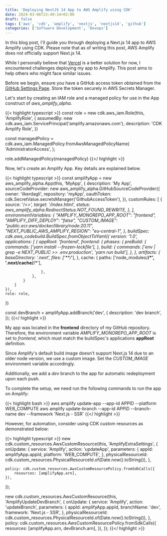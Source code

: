 ```yaml
---
title: 'Deploying NextJS 14 App to AWS Amplify using CDK'
date: 2024-03-06T23:49:14+03:00
draft: false
tags: ['aws', 'cdk', 'amplify', 'nextjs', 'nextjs14', 'github']
categories: ['Software Development', 'Devops']
---
```


In this blog post, I'll guide you through deploying a Next.js 14 app to AWS Amplify using CDK. 
Please note that as of writing this post, AWS Amplify does not officially support Next.js 14.

While I personally believe that [Vercel](https://vercel.com "Vercel") is a better solution for now, 
I encountered challenges deploying my app to Amplify. This post aims to help others who might face similar issues.

Before we begin, ensure you have a GitHub access token obtained from the
[GitHub Settings Page](https://github.com/settings/tokens "GitHub Settings"). Store the token securely 
in AWS Secrets Manager.

Let's start by creating an IAM role and a managed policy for use in the App construct of _aws_amplify_alpha_.

{{< highlight typescript >}}
const role = new cdk.aws_iam.Role(this, 'AmplifyRole', {
    assumedBy: new cdk.aws_iam.ServicePrincipal('amplify.amazonaws.com'),
    description: 'CDK Amplify Role',
})

const managedPolicy = cdk.aws_iam.ManagedPolicy.fromAwsManagedPolicyName(
    'AdministratorAccess',
);

role.addManagedPolicy(managedPolicy)
{{</ highlight >}}

Now, let's create an Amplify App. Key details are explained below.

{{< highlight typescript >}}
const amplifyApp = new aws_amplify_alpha.App(this, 'MyApp', {
    description: 'My App',
    sourceCodeProvider: new aws_amplify_alpha.GitHubSourceCodeProvider({
        owner: 'ilkerdagli',
        repository: 'myApp',
        oauthToken: cdk.SecretValue.secretsManager('GithubAccessToken'),
    }),
    customRules: [
        {
            source: '/<*>',
            target: '/index.html',
            status: aws_amplify_alpha.RedirectStatus.NOT_FOUND_REWRITE,
        },
    ],
    environmentVariables: {
        "AMPLIFY_MONOREPO_APP_ROOT": "frontend",
        "AMPLIFY_DIFF_DEPLOY": "false",
        "_CUSTOM_IMAGE": "public.ecr.aws/docker/library/node:20.11",
        "NEXT_PUBLIC_AWS_AMPLIFY_REGION": "eu-central-1",
    },
    buildSpec: cdk.aws_codebuild.BuildSpec.fromObjectToYaml({
        version: '1.0',
        applications: [
            {
                appRoot: 'frontend',
                frontend: {
                    phases: {
                        preBuild: {
                            commands: ['yarn install --frozen-lockfile'],
                        },
                        build: {
                            commands: ['env | grep -e NEXT_PUBLIC_ >> .env.production', 'yarn run build'],
                        },
                    },
                    artifacts: {
                        baseDirectory: '.next',
                        files: ['**/*'],
                    },
                    cache: {
                        paths: ['node_modules/**/*', '.next/cache/**/*'],

                    },
                },
            }
        ]
    }),
    role: role,
})

const devBranch = amplifyApp.addBranch('dev', {
    description: 'dev branch',
});
{{</ highlight >}}

My app was located in the __frontend__ directory of my GitHub repository. 
Therefore, the environment variable _AMPLIFY_MONOREPO_APP_ROOT_ is set to _frontend_, 
which must match the buildSpec's applications __appRoot__ definition.

Since Amplify's default build image doesn't support Next.js 14 due to an older node version, 
we use a custom image. Set the _CUSTOM_IMAGE_ environment variable accordingly.

Additionally, we add a _dev_ branch to the app for automatic redeployment upon each push.

To complete the setup, we need run the following commands to run the app on Amplify:

{{< highlight bash >}}
aws amplify update-app --app-id APPID --platform WEB_COMPUTE 
aws amplify update-branch --app-id APPID --branch-name dev --framework 'Next.js - SSR'
{{</ highlight >}}

However, for automation, consider using CDK custom resources as demonstrated below:

{{< highlight typescript >}}
new cdk.custom_resources.AwsCustomResource(this, 'AmplifyExtraSettings', {
    onUpdate: {
        service: 'Amplify',
        action: 'updateApp',
        parameters: {
            appId: amplifyApp.appId,
            platform: 'WEB_COMPUTE',
        },
        physicalResourceId: cdk.custom_resources.PhysicalResourceId.of(Date.now().toString()),
    },

    policy: cdk.custom_resources.AwsCustomResourcePolicy.fromSdkCalls({
        resources: [amplifyApp.arn],
    }),

});

new cdk.custom_resources.AwsCustomResource(this, 'AmplifyUpdateDevBranch', {
    onUpdate: {
        service: 'Amplify',
        action: 'updateBranch',
        parameters: {
            appId: amplifyApp.appId,
            branchName: 'dev',
            framework: 'Next.js - SSR',
        },
        physicalResourceId: cdk.custom_resources.PhysicalResourceId.of(Date.now().toString()),
    },
    policy: cdk.custom_resources.AwsCustomResourcePolicy.fromSdkCalls({
        resources: [amplifyApp.arn, devBranch.arn],
    }),
});
{{</ highlight >}}


